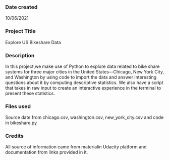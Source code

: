 ### Date created
10/06/2021

### Project Title
Explore US Bikeshare Data

### Description
In this project,we make use of Python to explore data related to bike share systems for three major cities in the United States—Chicago, New York City, and Washington by using code to import the data and answer interesting questions about it by computing descriptive statistics. We also have a script that takes in raw input to create an interactive experience in the terminal to present these statistics.

### Files used
Source date from chicago.csv, washington.csv, new_york_city.csv and code in bikeshare.py

### Credits
All source of information came from materialin Udacity platform and documentation from links provided in it.

